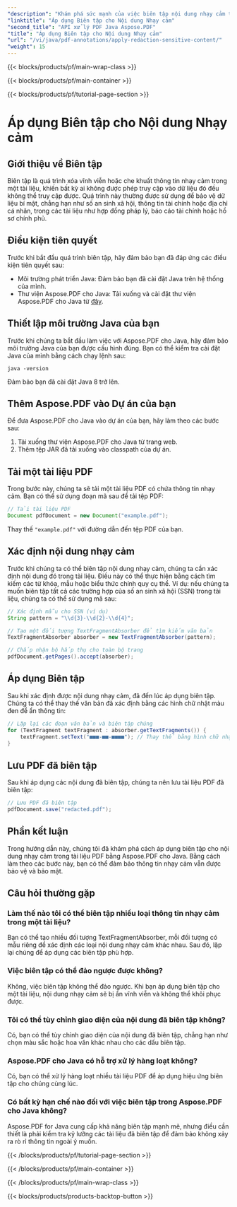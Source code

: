 ```yaml
---
"description": "Khám phá sức mạnh của việc biên tập nội dung nhạy cảm trong tệp PDF bằng Aspose.PDF cho Java."
"linktitle": "Áp dụng Biên tập cho Nội dung Nhạy cảm"
"second_title": "API xử lý PDF Java Aspose.PDF"
"title": "Áp dụng Biên tập cho Nội dung Nhạy cảm"
"url": "/vi/java/pdf-annotations/apply-redaction-sensitive-content/"
"weight": 15
---
```


{{< blocks/products/pf/main-wrap-class >}}

{{< blocks/products/pf/main-container >}}

{{< blocks/products/pf/tutorial-page-section >}}

# Áp dụng Biên tập cho Nội dung Nhạy cảm


## Giới thiệu về Biên tập

Biên tập là quá trình xóa vĩnh viễn hoặc che khuất thông tin nhạy cảm trong một tài liệu, khiến bất kỳ ai không được phép truy cập vào dữ liệu đó đều không thể truy cập được. Quá trình này thường được sử dụng để bảo vệ dữ liệu bí mật, chẳng hạn như số an sinh xã hội, thông tin tài chính hoặc địa chỉ cá nhân, trong các tài liệu như hợp đồng pháp lý, báo cáo tài chính hoặc hồ sơ chính phủ.

## Điều kiện tiên quyết

Trước khi bắt đầu quá trình biên tập, hãy đảm bảo bạn đã đáp ứng các điều kiện tiên quyết sau:

- Môi trường phát triển Java: Đảm bảo bạn đã cài đặt Java trên hệ thống của mình.
- Thư viện Aspose.PDF cho Java: Tải xuống và cài đặt thư viện Aspose.PDF cho Java từ [đây](https://releases.aspose.com/pdf/java/).


## Thiết lập môi trường Java của bạn

Trước khi chúng ta bắt đầu làm việc với Aspose.PDF cho Java, hãy đảm bảo môi trường Java của bạn được cấu hình đúng. Bạn có thể kiểm tra cài đặt Java của mình bằng cách chạy lệnh sau:

```java -version```

Đảm bảo bạn đã cài đặt Java 8 trở lên.

## Thêm Aspose.PDF vào Dự án của bạn

Để đưa Aspose.PDF cho Java vào dự án của bạn, hãy làm theo các bước sau:

1. Tải xuống thư viện Aspose.PDF cho Java từ trang web.
2. Thêm tệp JAR đã tải xuống vào classpath của dự án.

## Tải một tài liệu PDF

Trong bước này, chúng ta sẽ tải một tài liệu PDF có chứa thông tin nhạy cảm. Bạn có thể sử dụng đoạn mã sau để tải tệp PDF:

```java
// Tải tài liệu PDF
Document pdfDocument = new Document("example.pdf");
```

Thay thế `"example.pdf"` với đường dẫn đến tệp PDF của bạn.

## Xác định nội dung nhạy cảm

Trước khi chúng ta có thể biên tập nội dung nhạy cảm, chúng ta cần xác định nội dung đó trong tài liệu. Điều này có thể thực hiện bằng cách tìm kiếm các từ khóa, mẫu hoặc biểu thức chính quy cụ thể. Ví dụ: nếu chúng ta muốn biên tập tất cả các trường hợp của số an sinh xã hội (SSN) trong tài liệu, chúng ta có thể sử dụng mã sau:

```java
// Xác định mẫu cho SSN (ví dụ)
String pattern = "\\d{3}-\\d{2}-\\d{4}";

// Tạo một đối tượng TextFragmentAbsorber để tìm kiếm văn bản
TextFragmentAbsorber absorber = new TextFragmentAbsorber(pattern);

// Chấp nhận bộ hấp thụ cho toàn bộ trang
pdfDocument.getPages().accept(absorber);
```

## Áp dụng Biên tập

Sau khi xác định được nội dung nhạy cảm, đã đến lúc áp dụng biên tập. Chúng ta có thể thay thế văn bản đã xác định bằng các hình chữ nhật màu đen để ẩn thông tin:

```java
// Lặp lại các đoạn văn bản và biên tập chúng
for (TextFragment textFragment : absorber.getTextFragments()) {
    textFragment.setText("■■■-■■-■■■■"); // Thay thế bằng hình chữ nhật màu đen
}
```

## Lưu PDF đã biên tập

Sau khi áp dụng các nội dung đã biên tập, chúng ta nên lưu tài liệu PDF đã biên tập:

```java
// Lưu PDF đã biên tập
pdfDocument.save("redacted.pdf");
```

## Phần kết luận

Trong hướng dẫn này, chúng tôi đã khám phá cách áp dụng biên tập cho nội dung nhạy cảm trong tài liệu PDF bằng Aspose.PDF cho Java. Bằng cách làm theo các bước này, bạn có thể đảm bảo thông tin nhạy cảm vẫn được bảo vệ và bảo mật.

## Câu hỏi thường gặp

### Làm thế nào tôi có thể biên tập nhiều loại thông tin nhạy cảm trong một tài liệu?

Bạn có thể tạo nhiều đối tượng TextFragmentAbsorber, mỗi đối tượng có mẫu riêng để xác định các loại nội dung nhạy cảm khác nhau. Sau đó, lặp lại chúng để áp dụng các biên tập phù hợp.

### Việc biên tập có thể đảo ngược được không?

Không, việc biên tập không thể đảo ngược. Khi bạn áp dụng biên tập cho một tài liệu, nội dung nhạy cảm sẽ bị ẩn vĩnh viễn và không thể khôi phục được.

### Tôi có thể tùy chỉnh giao diện của nội dung đã biên tập không?

Có, bạn có thể tùy chỉnh giao diện của nội dung đã biên tập, chẳng hạn như chọn màu sắc hoặc hoa văn khác nhau cho các dấu biên tập.

### Aspose.PDF cho Java có hỗ trợ xử lý hàng loạt không?

Có, bạn có thể xử lý hàng loạt nhiều tài liệu PDF để áp dụng hiệu ứng biên tập cho chúng cùng lúc.

### Có bất kỳ hạn chế nào đối với việc biên tập trong Aspose.PDF cho Java không?

Aspose.PDF for Java cung cấp khả năng biên tập mạnh mẽ, nhưng điều cần thiết là phải kiểm tra kỹ lưỡng các tài liệu đã biên tập để đảm bảo không xảy ra rò rỉ thông tin ngoài ý muốn.

{{< /blocks/products/pf/tutorial-page-section >}}

{{< /blocks/products/pf/main-container >}}

{{< /blocks/products/pf/main-wrap-class >}}

{{< blocks/products/products-backtop-button >}}